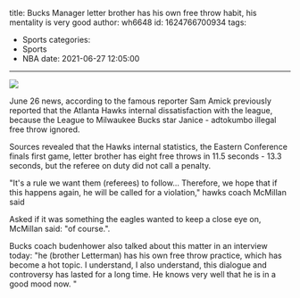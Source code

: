 title: Bucks Manager  letter brother has his own free throw habit, his mentality is very good
author: wh6648
id: 1624766700934
tags: 
- Sports
categories: 
- Sports
- NBA
date: 2021-06-27 12:05:00
---
![](https://p1.itc.cn/q_70/images01/20210626/34744ce4a24e44e58f010cd4a5df3335.jpeg)


June 26 news, according to the famous reporter Sam Amick previously reported that the Atlanta Hawks internal dissatisfaction with the league, because the League to Milwaukee Bucks star Janice - adtokumbo illegal free throw ignored.

Sources revealed that the Hawks internal statistics, the Eastern Conference finals first game, letter brother has eight free throws in 11.5 seconds - 13.3 seconds, but the referee on duty did not call a penalty.

"It's a rule we want them (referees) to follow... Therefore, we hope that if this happens again, he will be called for a violation," hawks coach McMillan said

Asked if it was something the eagles wanted to keep a close eye on, McMillan said: "of course.".

Bucks coach budenhower also talked about this matter in an interview today: "he (brother Letterman) has his own free throw practice, which has become a hot topic. I understand, I also understand, this dialogue and controversy has lasted for a long time. He knows very well that he is in a good mood now. "

